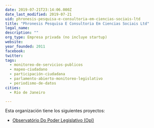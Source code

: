 ```yaml
---
date: 2019-07-21T23:14:06.000Z
date_last_modified: 2019-07-21
uid: phronesis-pesquisa-e-consultoria-em-ciencias-sociais-ltd
title: "Phronesis Pesquisa E Consultoria Em Ciencias Sociais Ltd"
legal_name: 
description: ""
org_type: Empresa privada (no incluye startup)
website: 
year_founded: 2011
facebook: 
twitter: 
tags:
  - monitoreo-de-servicios-publicos
  - mapeo-ciudadano
  - participación-ciudadana
  - parlamento-abierto-monitoreo-legislativo
  - periodismo-de-datos
cities: 
  - Río de Janeiro

---
```


Esta organización tiene los siguientes proyectos:

- [Observatório Do Poder Legislativo (Opl)](/i/observatorio-do-poder-legislativo-opl.html)
